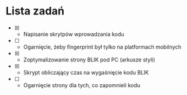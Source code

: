 # Lista zadań
- [x] - Napisanie skrytpów wprowadzania kodu
- [ ] - Ogarnięcie, żeby fingerprint był tylko na platformach mobilnych
- [x] - Zoptymalizowanie strony BLIK pod PC (arkusze styli)
- [x] - Skrypt obliczający czas na wygaśnięcie kodu BLIK
- [ ] - Ogarnięcie strony dla tych, co zapomnieli kodu
